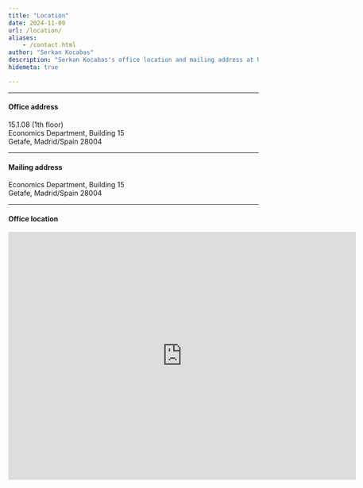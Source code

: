 ```yaml
---
title: "Location"
date: 2024-11-09
url: /location/
aliases:
    - /contact.html
author: "Serkan Kocabas"
description: "Serkan Kocabas's office location and mailing address at Universidad Carlos III de Madrid, Madrid/Spain"
hidemeta: true

---
```


---

#### Office address

15.1.08 (1th floor)  
Economics Department, Building 15  
Getafe, Madrid/Spain 28004

---

#### Mailing address
  
Economics Department, Building 15  
Getafe, Madrid/Spain 28004

---

#### Office location

<iframe src="https://www.google.com/maps/embed?pb=!1m18!1m12!1m3!1d203668.66166295038!2d-122.06180807362631!3d37.09743194165668!2m3!1f0!2f0!3f0!3m2!1i1024!2i768!4f13.1!3m3!1m2!1s0x808e4174e5b57475%3A0x97880f47ac591627!2sDepartment%20of%20Economics!5e0!3m2!1sen!2sus!4v1686026390720!5m2!1sen!2sus" width="700" height="500" style="border:0;" allowfullscreen="" loading="lazy"></iframe>